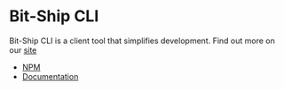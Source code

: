 # Bit-Ship CLI
Bit-Ship CLI is a client tool that simplifies development. 
Find out more on our [site](https://bit-ship.dev/)

- [NPM](https://www.npmjs.com/package/bit-ship)
- [Documentation](https://bit-ship.dev/docs/cli)



